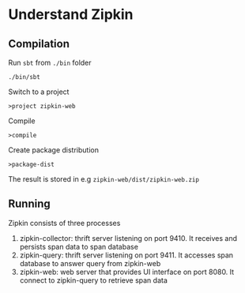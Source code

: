 # Understand Zipkin

## Compilation

Run `sbt` from `./bin` folder

    ./bin/sbt

Switch to a project

    >project zipkin-web
    
Compile

    >compile

Create package distribution

    >package-dist

The result is stored in e.g `zipkin-web/dist/zipkin-web.zip`

## Running

Zipkin consists of three processes

1. zipkin-collector: thrift server listening on port 9410. It receives and persists span data to span database
2. zipkin-query: thrift server listening on port 9411. It accesses span database to answer query from zipkin-web
3. zipkin-web: web server that provides UI interface on port 8080. It connect to zipkin-query to retrieve span data


